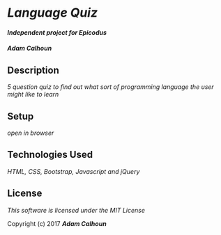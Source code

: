 # _Language Quiz_

#### _Independent project for Epicodus_

#### _Adam Calhoun_

## Description

_5 question quiz to find out what sort of programming language the user might like to learn_

## Setup
_open in browser_

## Technologies Used
_HTML, CSS, Bootstrap, Javascript and jQuery_

## License

_This software is licensed under the MIT License_

Copyright (c) 2017 **_Adam Calhoun_**
